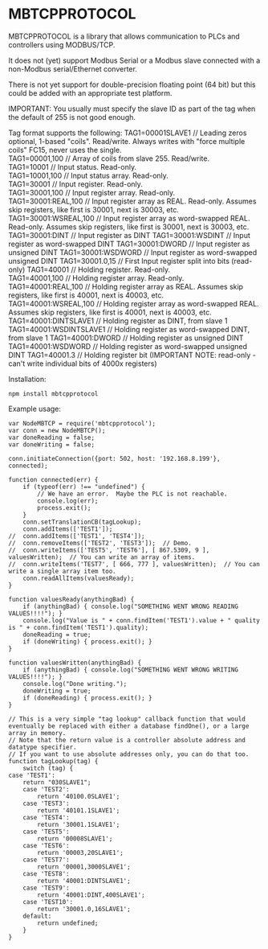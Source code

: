 MBTCPPROTOCOL
=============

MBTCPPROTOCOL is a library that allows communication to PLCs and controllers using MODBUS/TCP.  

It does not (yet) support Modbus Serial or a Modbus slave connected with a non-Modbus serial/Ethernet converter.

There is not yet support for double-precision floating point (64 bit) but this could be added with an appropriate test platform.

IMPORTANT: You usually must specify the slave ID as part of the tag when the default of 255 is not good enough.

Tag format supports the following:
	TAG1=00001SLAVE1		// Leading zeros optional, 1-based "coils".  Read/write.  Always writes with "force multiple coils" FC15, never uses the single.  
	TAG1=00001,100   		// Array of coils from slave 255.  Read/write.  
	TAG1=10001   			// Input status.  Read-only.  
	TAG1=10001,100  		// Input status array.  Read-only.  
	TAG1=30001   			// Input register.  Read-only.  
	TAG1=30001,100  		// Input register array.  Read-only.  
	TAG1=30001:REAL,100 	// Input register array as REAL.  Read-only.  Assumes skip registers, like first is 30001, next is 30003, etc.  
	TAG1=30001:WSREAL,100 	// Input register array as word-swapped REAL.  Read-only.  Assumes skip registers, like first is 30001, next is 30003, etc.  
	TAG1=30001:DINT			// Input register as DINT
	TAG1=30001:WSDINT		// Input register as word-swapped DINT
	TAG1=30001:DWORD		// Input register as unsigned DINT
	TAG1=30001:WSDWORD		// Input register as word-swapped unsigned DINT
	TAG1=30001.0,15			// First Input register split into bits (read-only)
	TAG1=40001   			// Holding register.  Read-only.  
	TAG1=40001,100  		// Holding register array.  Read-only.  
	TAG1=40001:REAL,100 	// Holding register array as REAL.  Assumes skip registers, like first is 40001, next is 40003, etc.  
	TAG1=40001:WSREAL,100 	// Holding register array as word-swapped REAL.  Assumes skip registers, like first is 40001, next is 40003, etc.  
	TAG1=40001:DINTSLAVE1	// Holding register as DINT, from slave 1
	TAG1=40001:WSDINTSLAVE1	// Holding register as word-swapped DINT, from slave 1
	TAG1=40001:DWORD		// Holding register as unsigned DINT
	TAG1=40001:WSDWORD		// Holding register as word-swapped unsigned DINT
	TAG1=40001.3			// Holding register bit (IMPORTANT NOTE: read-only - can't write individual bits of 4000x registers)

Installation:
	
	npm install mbtcpprotocol

Example usage:

	var NodeMBTCP = require('mbtcpprotocol');
	var conn = new NodeMBTCP();
	var doneReading = false;
	var doneWriting = false;

	conn.initiateConnection({port: 502, host: '192.168.8.199'}, connected);

	function connected(err) {
		if (typeof(err) !== "undefined") {
			// We have an error.  Maybe the PLC is not reachable.  
			console.log(err);
			process.exit();
		}
		conn.setTranslationCB(tagLookup);
		conn.addItems(['TEST1']);
	//	conn.addItems(['TEST1', 'TEST4']);
	//	conn.removeItems(['TEST2', 'TEST3']);  // Demo.  
	//	conn.writeItems(['TEST5', 'TEST6'], [ 867.5309, 9 ], valuesWritten);  // You can write an array of items.  
	//	conn.writeItems('TEST7', [ 666, 777 ], valuesWritten);  // You can write a single array item too.  
		conn.readAllItems(valuesReady);	
	}

	function valuesReady(anythingBad) {
		if (anythingBad) { console.log("SOMETHING WENT WRONG READING VALUES!!!!"); }
		console.log("Value is " + conn.findItem('TEST1').value + " quality is " + conn.findItem('TEST1').quality);
		doneReading = true;
		if (doneWriting) { process.exit(); }
	}

	function valuesWritten(anythingBad) {
		if (anythingBad) { console.log("SOMETHING WENT WRONG WRITING VALUES!!!!"); }
		console.log("Done writing.");
		doneWriting = true;
		if (doneReading) { process.exit(); }
	}

	// This is a very simple "tag lookup" callback function that would eventually be replaced with either a database findOne(), or a large array in memory.  
	// Note that the return value is a controller absolute address and datatype specifier.  
	// If you want to use absolute addresses only, you can do that too.  
	function tagLookup(tag) {
		switch (tag) {
	case 'TEST1':
		return "030SLAVE1";
		case 'TEST2':
			return '40100.0SLAVE1';
		case 'TEST3':
			return '40101.1SLAVE1';	
		case 'TEST4':
			return '30001.1SLAVE1';		
		case 'TEST5':
			return '00008SLAVE1';		
		case 'TEST6':
			return '00003,20SLAVE1';
		case 'TEST7':
			return '00001,3000SLAVE1';
		case 'TEST8':
			return '40001:DINTSLAVE1';
		case 'TEST9':
			return '40001:DINT,400SLAVE1';
		case 'TEST10':
			return '30001.0,16SLAVE1';	
		default:
			return undefined;
		}
	}
